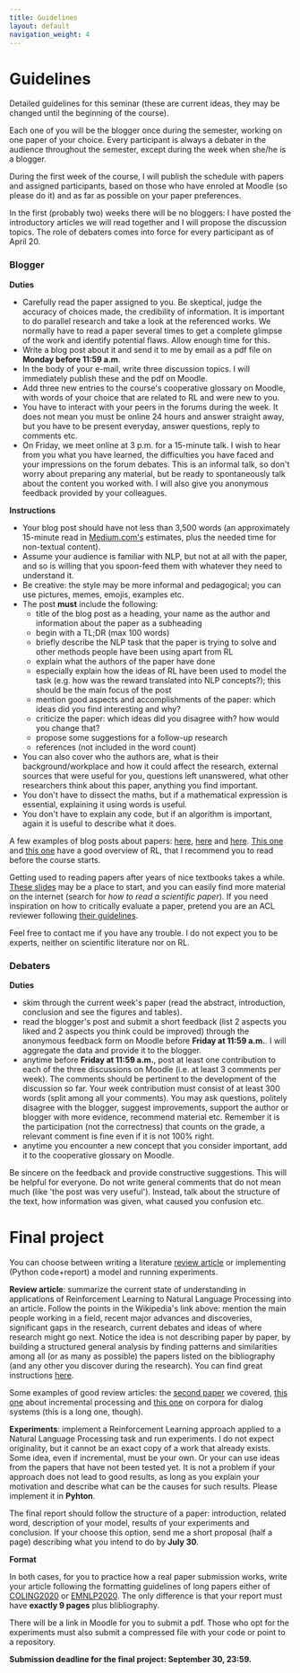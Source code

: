 ```yaml
---
title: Guidelines
layout: default
navigation_weight: 4
---
```


# Guidelines

Detailed guidelines for this seminar (these are current ideas, they may be changed until the beginning of the course).

Each one of you will be the blogger once during the semester, working on one paper of your choice. Every participant is always a debater in the audience throughout the semester, except during the week when she/he is a blogger. 

During the first week of the course, I will publish the schedule with papers and assigned participants, based on those who have enroled at Moodle (so please do it) and as far as possible on your paper preferences. 

In the first (probably two) weeks there will be no bloggers: I have posted the introductory articles we will read together and I will propose the discussion topics. The role of debaters comes into force for every participant as of April 20.

### Blogger

**Duties**
* Carefully read the paper assigned to you. Be skeptical, judge the accuracy of choices made, the credibility of information. It is important to do parallel research and take a look at the referenced works. We normally have to read a paper several times to get a complete glimpse of the work and identify potential flaws. Allow enough time for this. 
* Write a blog post about it and send it to me by email as a pdf file on **Monday before 11:59 a.m**.
* In the body of your e-mail, write three discussion topics. I will immediately publish these and the pdf on Moodle.
* Add three new entries to the course's cooperative glossary on Moodle, with words of your choice that are related to RL and were new to you.
* You have to interact with your peers in the forums during the week. It does not mean you must be online 24 hours and answer straight away, but you have to be present everyday, answer questions, reply to comments etc.
* On Friday, we meet online at 3 p.m. for a 15-minute talk. I wish to hear from you what you have learned, the difficulties you have faced and your impressions on the forum debates. This is an informal talk, so don't worry about preparing any material, but be ready to spontaneously talk about the content you worked with. I will also give you anonymous feedback provided by your colleagues.
 
**Instructions**
* Your blog post should have not less than 3,500 words (an approximately 15-minute read in [Medium.com's](https://blog.medium.com/read-time-and-you-bc2048ab620c) estimates, plus the needed time for non-textual content). 
* Assume your audience is familiar with NLP, but not at all with the paper, and so is willing that you spoon-feed them with whatever they need to understand it.
* Be creative: the style may be more informal and pedagogical; you can use pictures, memes, emojis, examples etc.
* The post **must** include the following:
    * title of the blog post as a heading, your name as the author and information about the paper as a subheading
    * begin with a TL;DR (max 100 words)
    * briefly describe the NLP task that the paper is trying to solve and other methods people have been using apart from RL
    * explain what the authors of the paper have done
    * especially explain how the ideas of RL have been used to model the task (e.g. how was the reward translated into NLP concepts?); this should be the main focus of the post
    * mention good aspects and accomplishments of the paper: which ideas did you find interesting and why?
    * criticize the paper: which ideas did you disagree with? how would you change that?
    * propose some suggestions for a follow-up research
    * references (not included in the word count)
* You can also cover who the authors are, what is their background/workplace and how it could affect the research, external sources that were useful for you, questions left unanswered, what other researchers think about this paper, anything you find important. 
* You don't have to dissect the maths, but if a mathematical expression is essential, explaining it using words is useful.
* You don't have to explain any code, but if an algorithm is important, again it is useful to describe what it does.
    
A few examples of blog posts about papers: [here](http://nlp.seas.harvard.edu/2018/04/03/attention.html), [here](https://ruder.io/learning-select-data/index.html) and [here](https://jalammar.github.io/illustrated-bert/). [This one](https://karpathy.github.io/2016/05/31/rl/) and [this one](https://lilianweng.github.io/lil-log/2018/02/19/a-long-peek-into-reinforcement-learning.html) have a good overview of RL, that I recommend you to read before the course starts.

Getting used to reading papers after years of nice textbooks takes a while. [These slides](https://www.lib.purdue.edu/sites/default/files/libraries/engr/Tutorials/Newest%20Scientific%20Paper.pdf) may be a place to start, and you can easily find more material on the internet (search for *how to read a scientific paper*). If you need inspiration on how to critically evaluate a paper, pretend you are an ACL reviewer following [their guidelines](https://acl2020.org/reviewers/). 

Feel free to contact me if you have any trouble. I do not expect you to be experts, neither on scientific literature nor on RL.

### Debaters

**Duties**
* skim through the current week's paper (read the abstract, introduction, conclusion and see the figures and tables).
* read the blogger's post and submit a short feedback (list 2 aspects you liked and 2 aspects you think could be improved) through the anonymous feedback form on Moodle before **Friday at 11:59 a.m.**. I will aggregate the data and provide it to the blogger.
* anytime before **Friday at 11:59 a.m.**, post at least one contribution to each of the three discussions on Moodle (i.e. at least 3 comments per week). The comments should be pertinent to the development of the discussion so far. Your week contribution must consist of at least 300 words (split among all your comments). You may ask questions, politely disagree with the blogger, suggest improvements, support the author or blogger with more evidence, recommend material etc. Remember it is the participation (not the correctness) that counts on the grade, a relevant comment is fine even if it is not 100% right.
* anytime you encounter a new concept that you consider important, add it to the cooperative glossary on Moodle.

Be sincere on the feedback and provide constructive suggestions. This will be helpful for everyone. Do not write general comments that do not mean much (like 'the post was very useful'). Instead, talk about the structure of the text, how information was given, what caused you confusion etc.

# Final project
You can choose between writing a literature [review article](https://en.wikipedia.org/wiki/Review_article) or implementing (Python code+report) a model and running experiments. 

**Review article**: summarize the current state of understanding in applications of Reinforcement Learning to Natural Language Processing into an article. Follow the points in the Wikipedia's link above: mention the main people working in a field, recent major advances and discoveries, significant gaps in the research, current debates and ideas of where research might go next. Notice the idea is not describing paper by paper, by building a structured general analysis by finding patterns and similarities among all (or as many as possible) the papers listed on the bibliography (and any other you discover during the research). You can find great instructions [here](https://www.dcu.ie/sites/default/files/students_learning/scientific_lit_review_workshop_ug.pdf). 

Some examples of good review articles: the [second paper](https://www.ijcai.org/Proceedings/2019/880) we covered, [this one](https://www.aclweb.org/anthology/C18-1253/) about incremental processing and [this one](https://arxiv.org/abs/1512.05742) on corpora for dialog systems (this is a long one, though).

**Experiments**: implement a Reinforcement Learning approach applied to a Natural Language Processing task and run experiments. I do not expect originality, but it cannot be an exact copy of a work that already exists. Some idea, even if incremental, must be your own. Or your can use ideas from the papers that have not been tested yet. It is not a problem if your approach does not lead to good results, as long as you explain your motivation and describe what can be the causes for such results. Please implement it in **Pyhton**. 

The final report should follow the structure of a paper: introduction, related word, description of your model, results of your experiments and conclusion. If your choose this option, send me a short proposal (half a page) describing what you intend to do by **July 30**. 

**Format**

In both cases, for you to practice how a real paper submission works, write your article following the formatting guidelines of long papers either of [COLING2020](https://coling2020.org/pages/submission) or [EMNLP2020](https://2020.emnlp.org/call-for-papers). The only difference is that your report must have **exactly 9 pages** plus blibliography.

There will be a link in Moodle for you to submit a pdf. Those who opt for the experiments must also submit a compressed file with your code or point to a repository.

**Submission deadline for the final project: September 30, 23:59.**

